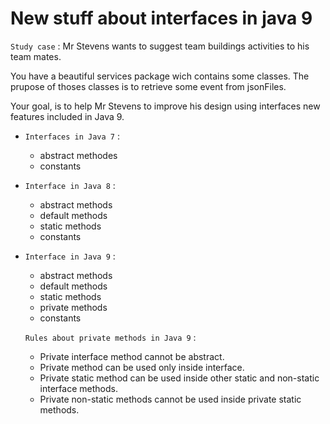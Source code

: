 # New stuff about interfaces in java 9

`Study case` : Mr Stevens wants to suggest team buildings activities to his team mates.


You have a beautiful services package wich contains some classes. The prupose of thoses classes is to retrieve some event from jsonFiles.

Your goal, is to help Mr Stevens to improve his design using interfaces new features included in Java 9.
  

- `Interfaces in Java 7` : 
    - abstract methodes
    - constants
    
- `Interface in Java 8` :
    - abstract methods
    - default methods
    - static methods
    - constants
    
- `Interface in Java 9` :
    - abstract methods
    - default methods
    - static methods
    - private methods
    - constants
    
    `Rules about private methods in Java 9` :
    - Private interface method cannot be abstract.
    - Private method can be used only inside interface.
    - Private static method can be used inside other static and non-static interface methods.
    - Private non-static methods cannot be used inside private static methods.
     